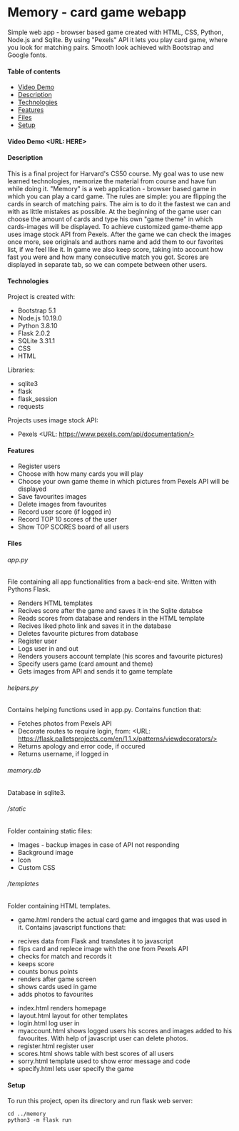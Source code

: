 # Memory - card game webapp
Simple web app - browser based game created with HTML, CSS, Python, Node.js and Sqlite. By using "Pexels" API it lets you play card game, where you look for matching pairs. Smooth look achieved with Bootstrap and Google fonts. 

#### Table of contents
* [Video Demo](#video-demo)
* [Description](#description)
* [Technologies](#technologies)
* [Features](#features)
* [Files](#files)
* [Setup](#setup)

#### Video Demo  <URL: HERE>

#### Description
This is a final project for Harvard's CS50 course. My goal was to use new learned technologies, memorize the material from course and have fun while doing it.
"Memory" is a web application - browser based game in which you can play a card game. The rules are simple: you are flipping the cards in search of matching pairs. The aim is to do it the fastest we can and with as little mistakes as possible. At the beginning of the game user can choose the amount of cards and type his own "game theme" in which cards-images will be displayed. To achieve customized game-theme app uses image stock API from Pexels. After the game we can check the images once more, see originals and authors name and add them to our favorites list, if we feel like it. In game we also keep score, taking into account how fast you were and how many consecutive match you got. Scores are displayed in separate tab, so we can compete between other users.

#### Technologies
Project is created with:
* Bootstrap 5.1
* Node.js 10.19.0
* Python 3.8.10
* Flask 2.0.2
* SQLite 3.31.1
* CSS
* HTML

Libraries:
* sqlite3
* flask
* flask_session
* requests

Projects uses image stock API:
* Pexels <URL: https://www.pexels.com/api/documentation/>

#### Features
* Register users
* Choose with how many cards you will play
* Choose your own game theme in which pictures from Pexels API will be displayed
* Save favourites images
* Delete images from favourites
* Record user score (if logged in)
* Record TOP 10 scores of the user
* Show TOP SCORES board of all users

#### Files

###### app.py
File containing all app functionalities from a back-end site. Written with Pythons Flask.
* Renders HTML templates
* Recives score after the game and saves it in the Sqlite databse
* Reads scores from database and renders in the HTML template
* Recives liked photo link and saves it in the database
* Deletes favourite pictures from database
* Register user
* Logs user in and out
* Renders yousers account template (his scores and favourite pictures)
* Specify users game (card amount and theme)
* Gets images from API and sends it to game template


###### helpers.py
Contains helping functions used in app.py. Contains function that:
* Fetches photos from Pexels API
* Decorate routes to require login, from: <URL: https://flask.palletsprojects.com/en/1.1.x/patterns/viewdecorators/>
* Returns apology and error code, if occured
* Returns username, if logged in

###### memory.db
Database in sqlite3.

###### /static
Folder containing static files:
* Images - backup images in case of API not responding
* Background image
* Icon
* Custom CSS

###### /templates
Folder containing HTML templates.
* game.html renders the actual card game and imgages that was used in it. Contains javascript functions that:
- recives data from Flask and translates it to javascript
- flips card and replece image with the one from Pexels API
- checks for match and records it
- keeps score
- counts bonus points
- renders after game screen
- shows cards used in game
- adds photos to favourites
* index.html renders homepage
* layout.html layout for other templates
* login.html log user in
* myaccount.html shows logged users his scores and images added to his favourites. With help of javascript user can delete photos.
* register.html register user
* scores.html shows table with best scores of all users
* sorry.html template used to show error message and code
* specify.html lets user specify the game 

#### Setup
To run this project, open its directory and run flask web server:
```
cd ../memory
python3 -m flask run
```